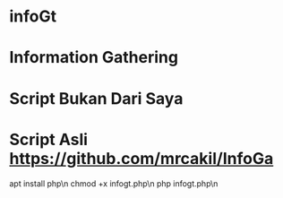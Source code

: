 # infoGt
# Information Gathering
# Script Bukan Dari Saya
# Script Asli https://github.com/mrcakil/InfoGa
apt install php\n
chmod +x infogt.php\n
php infogt.php\n
